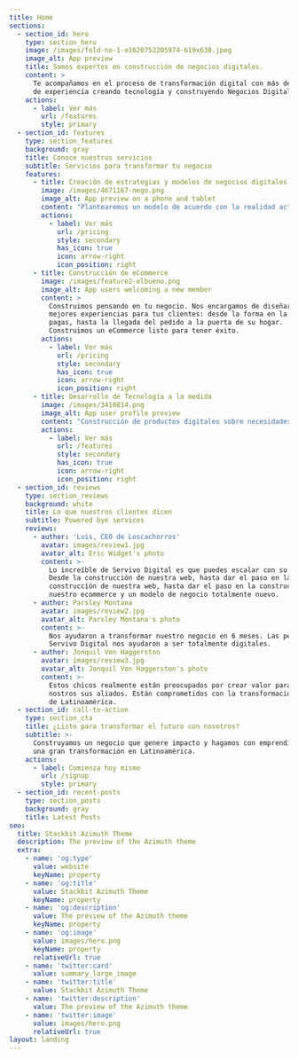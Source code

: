 ```yaml
---
title: Home
sections:
  - section_id: hero
    type: section_hero
    image: /images/fold-no-1-e1620752205974-619x630.jpeg
    image_alt: App preview
    title: Somos expertos en construcción de negocios digitales.
    content: >
      Te acompañamos en el proceso de transformación digital con más de 10 años
      de experiencia creando tecnología y construyendo Negocios Digitales.
    actions:
      - label: Ver más
        url: /features
        style: primary
  - section_id: features
    type: section_features
    background: gray
    title: Conoce nuestros servicios
    subtitle: Servicios para transformar tu negocio
    features:
      - title: Creación de estrategias y modelos de negocios digitales.
        image: /images/4671167-nego.png
        image_alt: App preview on a phone and tablet
        content: "Plantearemos un modelo de acuerdo con la realidad actual y las necesidades de tu negocio, permitiendo flexibilidad, eficiencia e innovación.\_\n"
        actions:
          - label: Ver más
            url: /pricing
            style: secondary
            has_icon: true
            icon: arrow-right
            icon_position: right
      - title: Construcción de eCommerce
        image: /images/feature2-elbueno.png
        image_alt: App users welcoming a new member
        content: >
          Construimos pensando en tu negocio. Nos encargamos de diseñar las
          mejores experiencias para tus clientes: desde la forma en la que
          pagas, hasta la llegada del pedido a la puerta de su hogar.
          Construimos un eCommerce listo para tener éxito. 
        actions:
          - label: Ver más
            url: /pricing
            style: secondary
            has_icon: true
            icon: arrow-right
            icon_position: right
      - title: Desarrollo de Tecnología a la medida
        image: /images/3410814.png
        image_alt: App user profile preview
        content: "Construcción de productos digitales sobre necesidades del negocio y sus clientes. Más que una App o una plataforma web genérica.\_\n"
        actions:
          - label: Ver más
            url: /features
            style: secondary
            has_icon: true
            icon: arrow-right
            icon_position: right
  - section_id: reviews
    type: section_reviews
    background: white
    title: Lo que nuestros clientes dicen
    subtitle: Powered bye services
    reviews:
      - author: 'Luis, CEO de Loscachorros'
        avatar: images/review1.jpg
        avatar_alt: Eric Widget's photo
        content: >-
          Lo increíble de Servivo Digital es que puedes escalar con su ayuda.
          Desde la construcción de nuestra web, hasta dar el paso en la
          construcción de nuestra web, hasta dar el paso en la construcción de
          nuestro ecommerce y un modelo de negocio totalmente nuevo.
      - author: Parsley Montana
        avatar: images/review2.jpg
        avatar_alt: Parsley Montana's photo
        content: >-
          Nos ayudaron a transformar nuestro negocio en 6 meses. Las personas de
          Servivo Digital nos ayudaron a ser totalmente digitales.
      - author: Jonquil Von Haggerston
        avatar: images/review3.jpg
        avatar_alt: Jonquil Von Haggerston's photo
        content: >-
          Estos chicos realmente están preocupados por crear valor para todos
          nostros sus aliados. Están comprometidos con la transformación digital
          de Latinoamérica.
  - section_id: call-to-action
    type: section_cta
    title: ¿Listo para transformar el futuro con nosotros?
    subtitle: >-
      Construyamos un negocio que genere impacto y hagamos con emprendimiento
      una gran transformación en Latinoamérica.
    actions:
      - label: Comienza hoy mismo
        url: /signup
        style: primary
  - section_id: recent-posts
    type: section_posts
    background: gray
    title: Latest Posts
seo:
  title: Stackbit Azimuth Theme
  description: The preview of the Azimuth theme
  extra:
    - name: 'og:type'
      value: website
      keyName: property
    - name: 'og:title'
      value: Stackbit Azimuth Theme
      keyName: property
    - name: 'og:description'
      value: The preview of the Azimuth theme
      keyName: property
    - name: 'og:image'
      value: images/hero.png
      keyName: property
      relativeUrl: true
    - name: 'twitter:card'
      value: summary_large_image
    - name: 'twitter:title'
      value: Stackbit Azimuth Theme
    - name: 'twitter:description'
      value: The preview of the Azimuth theme
    - name: 'twitter:image'
      value: images/hero.png
      relativeUrl: true
layout: landing
---
```

